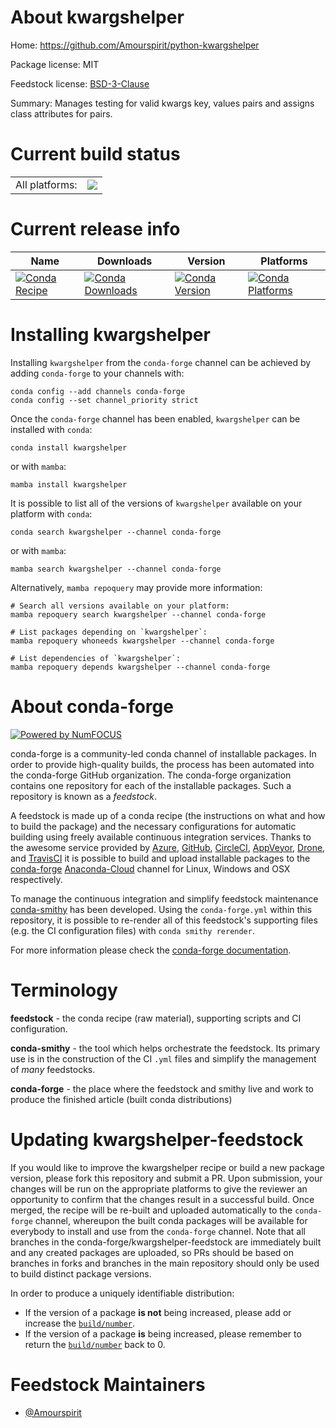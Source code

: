 About kwargshelper
==================

Home: https://github.com/Amourspirit/python-kwargshelper

Package license: MIT

Feedstock license: [BSD-3-Clause](https://github.com/conda-forge/kwargshelper-feedstock/blob/master/LICENSE.txt)

Summary: Manages testing for valid kwargs key, values pairs and assigns class attributes for pairs.

Current build status
====================


<table><tr><td>All platforms:</td>
    <td>
      <a href="https://dev.azure.com/conda-forge/feedstock-builds/_build/latest?definitionId=13709&branchName=master">
        <img src="https://dev.azure.com/conda-forge/feedstock-builds/_apis/build/status/kwargshelper-feedstock?branchName=master">
      </a>
    </td>
  </tr>
</table>

Current release info
====================

| Name | Downloads | Version | Platforms |
| --- | --- | --- | --- |
| [![Conda Recipe](https://img.shields.io/badge/recipe-kwargshelper-green.svg)](https://anaconda.org/conda-forge/kwargshelper) | [![Conda Downloads](https://img.shields.io/conda/dn/conda-forge/kwargshelper.svg)](https://anaconda.org/conda-forge/kwargshelper) | [![Conda Version](https://img.shields.io/conda/vn/conda-forge/kwargshelper.svg)](https://anaconda.org/conda-forge/kwargshelper) | [![Conda Platforms](https://img.shields.io/conda/pn/conda-forge/kwargshelper.svg)](https://anaconda.org/conda-forge/kwargshelper) |

Installing kwargshelper
=======================

Installing `kwargshelper` from the `conda-forge` channel can be achieved by adding `conda-forge` to your channels with:

```
conda config --add channels conda-forge
conda config --set channel_priority strict
```

Once the `conda-forge` channel has been enabled, `kwargshelper` can be installed with `conda`:

```
conda install kwargshelper
```

or with `mamba`:

```
mamba install kwargshelper
```

It is possible to list all of the versions of `kwargshelper` available on your platform with `conda`:

```
conda search kwargshelper --channel conda-forge
```

or with `mamba`:

```
mamba search kwargshelper --channel conda-forge
```

Alternatively, `mamba repoquery` may provide more information:

```
# Search all versions available on your platform:
mamba repoquery search kwargshelper --channel conda-forge

# List packages depending on `kwargshelper`:
mamba repoquery whoneeds kwargshelper --channel conda-forge

# List dependencies of `kwargshelper`:
mamba repoquery depends kwargshelper --channel conda-forge
```


About conda-forge
=================

[![Powered by
NumFOCUS](https://img.shields.io/badge/powered%20by-NumFOCUS-orange.svg?style=flat&colorA=E1523D&colorB=007D8A)](https://numfocus.org)

conda-forge is a community-led conda channel of installable packages.
In order to provide high-quality builds, the process has been automated into the
conda-forge GitHub organization. The conda-forge organization contains one repository
for each of the installable packages. Such a repository is known as a *feedstock*.

A feedstock is made up of a conda recipe (the instructions on what and how to build
the package) and the necessary configurations for automatic building using freely
available continuous integration services. Thanks to the awesome service provided by
[Azure](https://azure.microsoft.com/en-us/services/devops/), [GitHub](https://github.com/),
[CircleCI](https://circleci.com/), [AppVeyor](https://www.appveyor.com/),
[Drone](https://cloud.drone.io/welcome), and [TravisCI](https://travis-ci.com/)
it is possible to build and upload installable packages to the
[conda-forge](https://anaconda.org/conda-forge) [Anaconda-Cloud](https://anaconda.org/)
channel for Linux, Windows and OSX respectively.

To manage the continuous integration and simplify feedstock maintenance
[conda-smithy](https://github.com/conda-forge/conda-smithy) has been developed.
Using the ``conda-forge.yml`` within this repository, it is possible to re-render all of
this feedstock's supporting files (e.g. the CI configuration files) with ``conda smithy rerender``.

For more information please check the [conda-forge documentation](https://conda-forge.org/docs/).

Terminology
===========

**feedstock** - the conda recipe (raw material), supporting scripts and CI configuration.

**conda-smithy** - the tool which helps orchestrate the feedstock.
                   Its primary use is in the construction of the CI ``.yml`` files
                   and simplify the management of *many* feedstocks.

**conda-forge** - the place where the feedstock and smithy live and work to
                  produce the finished article (built conda distributions)


Updating kwargshelper-feedstock
===============================

If you would like to improve the kwargshelper recipe or build a new
package version, please fork this repository and submit a PR. Upon submission,
your changes will be run on the appropriate platforms to give the reviewer an
opportunity to confirm that the changes result in a successful build. Once
merged, the recipe will be re-built and uploaded automatically to the
`conda-forge` channel, whereupon the built conda packages will be available for
everybody to install and use from the `conda-forge` channel.
Note that all branches in the conda-forge/kwargshelper-feedstock are
immediately built and any created packages are uploaded, so PRs should be based
on branches in forks and branches in the main repository should only be used to
build distinct package versions.

In order to produce a uniquely identifiable distribution:
 * If the version of a package **is not** being increased, please add or increase
   the [``build/number``](https://docs.conda.io/projects/conda-build/en/latest/resources/define-metadata.html#build-number-and-string).
 * If the version of a package **is** being increased, please remember to return
   the [``build/number``](https://docs.conda.io/projects/conda-build/en/latest/resources/define-metadata.html#build-number-and-string)
   back to 0.

Feedstock Maintainers
=====================

* [@Amourspirit](https://github.com/Amourspirit/)

